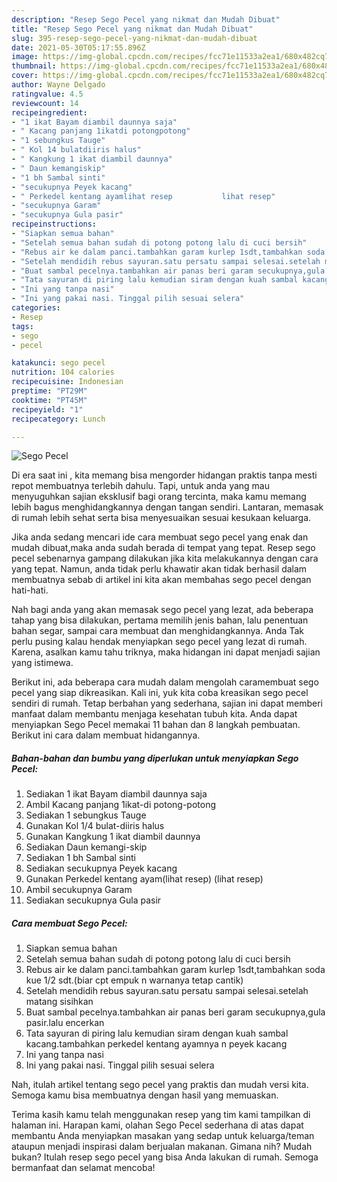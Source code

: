 ```yaml
---
description: "Resep Sego Pecel yang nikmat dan Mudah Dibuat"
title: "Resep Sego Pecel yang nikmat dan Mudah Dibuat"
slug: 395-resep-sego-pecel-yang-nikmat-dan-mudah-dibuat
date: 2021-05-30T05:17:55.896Z
image: https://img-global.cpcdn.com/recipes/fcc71e11533a2ea1/680x482cq70/sego-pecel-foto-resep-utama.jpg
thumbnail: https://img-global.cpcdn.com/recipes/fcc71e11533a2ea1/680x482cq70/sego-pecel-foto-resep-utama.jpg
cover: https://img-global.cpcdn.com/recipes/fcc71e11533a2ea1/680x482cq70/sego-pecel-foto-resep-utama.jpg
author: Wayne Delgado
ratingvalue: 4.5
reviewcount: 14
recipeingredient:
- "1 ikat Bayam diambil daunnya saja"
- " Kacang panjang 1ikatdi potongpotong"
- "1 sebungkus Tauge"
- " Kol 14 bulatdiiris halus"
- " Kangkung 1 ikat diambil daunnya"
- " Daun kemangiskip"
- "1 bh Sambal sinti"
- "secukupnya Peyek kacang"
- " Perkedel kentang ayamlihat resep           lihat resep"
- "secukupnya Garam"
- "secukupnya Gula pasir"
recipeinstructions:
- "Siapkan semua bahan"
- "Setelah semua bahan sudah di potong potong lalu di cuci bersih"
- "Rebus air ke dalam panci.tambahkan garam kurlep 1sdt,tambahkan soda kue 1/2 sdt.(biar cpt empuk n warnanya tetap cantik)"
- "Setelah mendidih rebus sayuran.satu persatu sampai selesai.setelah matang sisihkan"
- "Buat sambal pecelnya.tambahkan air panas beri garam secukupnya,gula pasir.lalu encerkan"
- "Tata sayuran di piring lalu kemudian siram dengan kuah sambal kacang.tambahkan perkedel kentang ayamnya n peyek kacang"
- "Ini yang tanpa nasi"
- "Ini yang pakai nasi. Tinggal pilih sesuai selera"
categories:
- Resep
tags:
- sego
- pecel

katakunci: sego pecel 
nutrition: 104 calories
recipecuisine: Indonesian
preptime: "PT29M"
cooktime: "PT45M"
recipeyield: "1"
recipecategory: Lunch

---
```



![Sego Pecel](https://img-global.cpcdn.com/recipes/fcc71e11533a2ea1/680x482cq70/sego-pecel-foto-resep-utama.jpg)

Di era  saat ini , kita memang bisa mengorder hidangan praktis tanpa mesti repot membuatnya terlebih dahulu. Tapi, untuk anda yang mau menyuguhkan sajian eksklusif bagi orang tercinta, maka kamu memang lebih bagus menghidangkannya dengan tangan sendiri. Lantaran, memasak di rumah lebih sehat serta bisa menyesuaikan sesuai kesukaan keluarga.

Jika anda sedang mencari ide cara membuat sego pecel yang enak dan mudah dibuat,maka anda sudah berada di tempat yang tepat. Resep sego pecel  sebenarnya gampang dilakukan jika kita melakukannya dengan cara yang tepat. Namun, anda tidak perlu khawatir akan tidak berhasil dalam membuatnya 
sebab di artikel ini kita akan membahas sego pecel dengan hati-hati.  



Nah bagi anda yang akan memasak sego pecel yang lezat, ada beberapa tahap yang bisa dilakukan, pertama memilih jenis bahan, lalu penentuan bahan segar, sampai cara membuat dan menghidangkannya. Anda Tak perlu pusing kalau hendak menyiapkan sego pecel yang lezat di rumah. Karena, asalkan kamu  tahu triknya, maka hidangan ini dapat menjadi sajian yang istimewa.

Berikut ini, ada beberapa cara mudah dalam mengolah caramembuat sego pecel yang siap dikreasikan. Kali ini, yuk kita coba kreasikan sego pecel sendiri di rumah. Tetap berbahan yang sederhana, sajian ini dapat memberi manfaat dalam membantu menjaga kesehatan tubuh kita. Anda dapat menyiapkan Sego Pecel memakai 11 bahan dan 8 langkah pembuatan. Berikut ini cara dalam membuat hidangannya.

<!--inarticleads1-->

##### Bahan-bahan dan bumbu yang diperlukan untuk menyiapkan Sego Pecel:

1. Sediakan 1 ikat Bayam diambil daunnya saja
1. Ambil  Kacang panjang 1ikat-di potong-potong
1. Sediakan 1 sebungkus Tauge
1. Gunakan  Kol 1/4 bulat-diiris halus
1. Gunakan  Kangkung 1 ikat diambil daunnya
1. Sediakan  Daun kemangi-skip
1. Sediakan 1 bh Sambal sinti
1. Sediakan secukupnya Peyek kacang
1. Gunakan  Perkedel kentang ayam(lihat resep)           (lihat resep)
1. Ambil secukupnya Garam
1. Sediakan secukupnya Gula pasir




<!--inarticleads2-->

##### Cara membuat Sego Pecel:

1. Siapkan semua bahan
1. Setelah semua bahan sudah di potong potong lalu di cuci bersih
1. Rebus air ke dalam panci.tambahkan garam kurlep 1sdt,tambahkan soda kue 1/2 sdt.(biar cpt empuk n warnanya tetap cantik)
1. Setelah mendidih rebus sayuran.satu persatu sampai selesai.setelah matang sisihkan
1. Buat sambal pecelnya.tambahkan air panas beri garam secukupnya,gula pasir.lalu encerkan
1. Tata sayuran di piring lalu kemudian siram dengan kuah sambal kacang.tambahkan perkedel kentang ayamnya n peyek kacang
1. Ini yang tanpa nasi
1. Ini yang pakai nasi. Tinggal pilih sesuai selera




Nah, itulah artikel tentang  sego pecel  yang praktis dan mudah versi kita. Semoga kamu bisa membuatnya dengan hasil yang memuaskan. 

Terima kasih kamu telah menggunakan resep yang tim kami tampilkan di halaman ini. Harapan kami, olahan  Sego Pecel sederhana di atas dapat membantu Anda menyiapkan masakan yang sedap untuk keluarga/teman ataupun menjadi inspirasi dalam berjualan makanan. Gimana nih? Mudah bukan? Itulah resep sego pecel yang bisa Anda lakukan di rumah. Semoga bermanfaat dan selamat mencoba!

